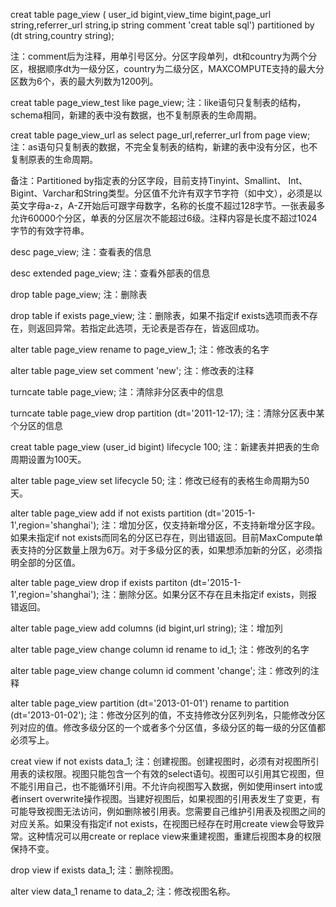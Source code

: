 
creat table page_view (
user_id bigint,view_time bigint,page_url string,referrer_url string,ip string comment 'creat table sql') partitioned by (dt string,country string);

注：comment后为注释，用单引号区分。分区字段单列，dt和country为两个分区，根据顺序dt为一级分区，country为二级分区，MAXCOMPUTE支持的最大分区数为6个，表的最大列数为1200列。


creat table page_view_test like page_view;
注：like语句只复制表的结构，schema相同，新建的表中没有数据，也不复制原表的生命周期。


creat table page_view_url as select page_url,referrer_url from page view;
注：as语句只复制表的数据，不完全复制表的结构，新建的表中没有分区，也不复制原表的生命周期。


备注：Partitioned by指定表的分区字段，目前支持Tinyint、Smallint、 Int、 Bigint、Varchar和String类型。分区值不允许有双字节字符（如中文），必须是以英文字母a-z，A-Z开始后可跟字母数字，名称的长度不超过128字节。一张表最多允许60000个分区，单表的分区层次不能超过6级。注释内容是长度不超过1024字节的有效字符串。


desc page_view;
注：查看表的信息


desc extended page_view;
注：查看外部表的信息


drop table page_view;
注：删除表


drop table if exists page_view;
注：删除表，如果不指定if exists选项而表不存在，则返回异常。若指定此选项，无论表是否存在，皆返回成功。


alter table page_view rename to page_view_1;
注：修改表的名字


alter table page_view set comment 'new';
注：修改表的注释


turncate table page_view;
注：清除非分区表中的信息

turncate table page_view drop partition (dt='2011-12-17);
注：清除分区表中某个分区的信息

creat table page_view (user_id bigint) lifecycle 100;
注：新建表并把表的生命周期设置为100天。

alter table page_view set lifecycle 50;
注：修改已经有的表格生命周期为50天。

alter table page_view add if not exists partition (dt='2015-1-1',region='shanghai');
注：增加分区，仅支持新增分区，不支持新增分区字段。如果未指定if not exists而同名的分区已存在，则出错返回。目前MaxCompute单表支持的分区数量上限为6万。对于多级分区的表，如果想添加新的分区，必须指明全部的分区值。

alter table page_view drop if exists partiton (dt='2015-1-1',region='shanghai');
注：删除分区。如果分区不存在且未指定if exists，则报错返回。

alter table page_view add columns (id bigint,url string);
注：增加列

alter table page_view change column id rename to id_1;
注：修改列的名字

alter table page_view change column id comment 'change';
注：修改列的注释

alter table page_view partition (dt='2013-01-01') rename to partition (dt='2013-01-02');
注：修改分区列的值，不支持修改分区列列名，只能修改分区列对应的值。修改多级分区的一个或者多个分区值，多级分区的每一级的分区值都必须写上。


creat view if not exists data_1;
注：创建视图。创建视图时，必须有对视图所引用表的读权限。视图只能包含一个有效的select语句。视图可以引用其它视图，但不能引用自己，也不能循环引用。不允许向视图写入数据，例如使用insert into或者insert overwrite操作视图。当建好视图后，如果视图的引用表发生了变更，有可能导致视图无法访问，例如删除被引用表。您需要自己维护引用表及视图之间的对应关系。如果没有指定if not exists，在视图已经存在时用create view会导致异常。这种情况可以用create or replace view来重建视图，重建后视图本身的权限保持不变。


drop view if exists data_1;
注：删除视图。


alter view data_1 rename to data_2;
注：修改视图名称。
